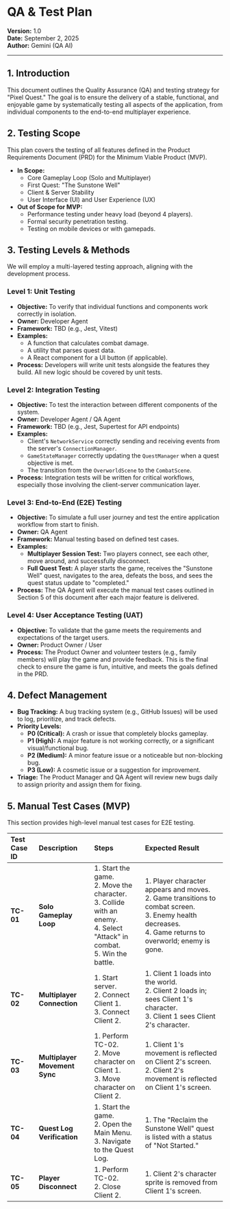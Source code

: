 # **QA & Test Plan**

**Version:** 1.0  
**Date:** September 2, 2025  
**Author:** Gemini (QA AI)

---

## **1. Introduction**

This document outlines the Quality Assurance (QA) and testing strategy for "Pixel Quest." The goal is to ensure the delivery of a stable, functional, and enjoyable game by systematically testing all aspects of the application, from individual components to the end-to-end multiplayer experience.

## **2. Testing Scope**

This plan covers the testing of all features defined in the Product Requirements Document (PRD) for the Minimum Viable Product (MVP).

*   **In Scope:**
    *   Core Gameplay Loop (Solo and Multiplayer)
    *   First Quest: "The Sunstone Well"
    *   Client & Server Stability
    *   User Interface (UI) and User Experience (UX)
*   **Out of Scope for MVP:**
    *   Performance testing under heavy load (beyond 4 players).
    *   Formal security penetration testing.
    *   Testing on mobile devices or with gamepads.

## **3. Testing Levels & Methods**

We will employ a multi-layered testing approach, aligning with the development process.

### **Level 1: Unit Testing**

*   **Objective:** To verify that individual functions and components work correctly in isolation.
*   **Owner:** Developer Agent
*   **Framework:** TBD (e.g., Jest, Vitest)
*   **Examples:**
    *   A function that calculates combat damage.
    *   A utility that parses quest data.
    *   A React component for a UI button (if applicable).
*   **Process:** Developers will write unit tests alongside the features they build. All new logic should be covered by unit tests.

### **Level 2: Integration Testing**

*   **Objective:** To test the interaction between different components of the system.
*   **Owner:** Developer Agent / QA Agent
*   **Framework:** TBD (e.g., Jest, Supertest for API endpoints)
*   **Examples:**
    *   Client's `NetworkService` correctly sending and receiving events from the server's `ConnectionManager`.
    *   `GameStateManager` correctly updating the `QuestManager` when a quest objective is met.
    *   The transition from the `OverworldScene` to the `CombatScene`.
*   **Process:** Integration tests will be written for critical workflows, especially those involving the client-server communication layer.

### **Level 3: End-to-End (E2E) Testing**

*   **Objective:** To simulate a full user journey and test the entire application workflow from start to finish.
*   **Owner:** QA Agent
*   **Framework:** Manual testing based on defined test cases.
*   **Examples:**
    *   **Multiplayer Session Test:** Two players connect, see each other, move around, and successfully disconnect.
    *   **Full Quest Test:** A player starts the game, receives the "Sunstone Well" quest, navigates to the area, defeats the boss, and sees the quest status update to "completed."
*   **Process:** The QA Agent will execute the manual test cases outlined in Section 5 of this document after each major feature is delivered.

### **Level 4: User Acceptance Testing (UAT)**

*   **Objective:** To validate that the game meets the requirements and expectations of the target users.
*   **Owner:** Product Owner / User
*   **Process:** The Product Owner and volunteer testers (e.g., family members) will play the game and provide feedback. This is the final check to ensure the game is fun, intuitive, and meets the goals defined in the PRD.

## **4. Defect Management**

*   **Bug Tracking:** A bug tracking system (e.g., GitHub Issues) will be used to log, prioritize, and track defects.
*   **Priority Levels:**
    *   **P0 (Critical):** A crash or issue that completely blocks gameplay.
    *   **P1 (High):** A major feature is not working correctly, or a significant visual/functional bug.
    *   **P2 (Medium):** A minor feature issue or a noticeable but non-blocking bug.
    *   **P3 (Low):** A cosmetic issue or a suggestion for improvement.
*   **Triage:** The Product Manager and QA Agent will review new bugs daily to assign priority and assign them for fixing.

## **5. Manual Test Cases (MVP)**

This section provides high-level manual test cases for E2E testing.

| Test Case ID | Description | Steps | Expected Result |
| :--- | :--- | :--- | :--- |
| **TC-01** | **Solo Gameplay Loop** | 1. Start the game. <br> 2. Move the character. <br> 3. Collide with an enemy. <br> 4. Select "Attack" in combat. <br> 5. Win the battle. | 1. Player character appears and moves. <br> 2. Game transitions to combat screen. <br> 3. Enemy health decreases. <br> 4. Game returns to overworld; enemy is gone. |
| **TC-02** | **Multiplayer Connection** | 1. Start server. <br> 2. Connect Client 1. <br> 3. Connect Client 2. | 1. Client 1 loads into the world. <br> 2. Client 2 loads in; sees Client 1's character. <br> 3. Client 1 sees Client 2's character. |
| **TC-03** | **Multiplayer Movement Sync** | 1. Perform TC-02. <br> 2. Move character on Client 1. <br> 3. Move character on Client 2. | 1. Client 1's movement is reflected on Client 2's screen. <br> 2. Client 2's movement is reflected on Client 1's screen. |
| **TC-04** | **Quest Log Verification** | 1. Start the game. <br> 2. Open the Main Menu. <br> 3. Navigate to the Quest Log. | 1. The "Reclaim the Sunstone Well" quest is listed with a status of "Not Started." |
| **TC-05** | **Player Disconnect** | 1. Perform TC-02. <br> 2. Close Client 2. | 1. Client 2's character sprite is removed from Client 1's screen. |
